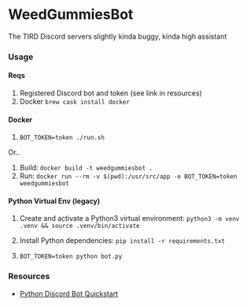 # WeedGummiesBot

The TIRD Discord servers slightly kinda buggy, kinda high assistant

### Usage

#### Reqs
1. Registered Discord bot and token (see link in resources)
2. Docker `brew cask install docker` 
 

#### Docker
1. `BOT_TOKEN=token ./run.sh`

Or..

1. Build: `docker build -t weedgummiesbot .`
2. Run: `docker run --rm -v $(pwd):/usr/src/app -e BOT_TOKEN=token weedgummiesbot`

#### Python Virtual Env (legacy)

1. Create and activate a Python3 virtual environment: `python3 -m venv .venv && source .venv/bin/activate`
2. Install Python dependencies: `pip install -r requirements.txt`

4. `BOT_TOKEN=token python bot.py`

### Resources

* [Python Discord Bot Quickstart](https://discordpy.readthedocs.io/en/latest/quickstart.html)

